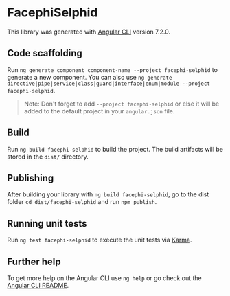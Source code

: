 # FacephiSelphid

This library was generated with [Angular CLI](https://github.com/angular/angular-cli) version 7.2.0.

## Code scaffolding

Run `ng generate component component-name --project facephi-selphid` to generate a new component. You can also use `ng generate directive|pipe|service|class|guard|interface|enum|module --project facephi-selphid`.
> Note: Don't forget to add `--project facephi-selphid` or else it will be added to the default project in your `angular.json` file. 

## Build

Run `ng build facephi-selphid` to build the project. The build artifacts will be stored in the `dist/` directory.

## Publishing

After building your library with `ng build facephi-selphid`, go to the dist folder `cd dist/facephi-selphid` and run `npm publish`.

## Running unit tests

Run `ng test facephi-selphid` to execute the unit tests via [Karma](https://karma-runner.github.io).

## Further help

To get more help on the Angular CLI use `ng help` or go check out the [Angular CLI README](https://github.com/angular/angular-cli/blob/master/README.md).
